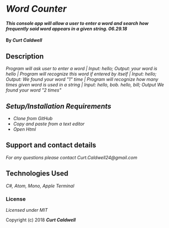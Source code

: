 # _Word Counter_

#### _This console app will allow a user to enter a word and search how frequently said word appears in a given string. 06.29.18_

#### By _**Curt Caldwell**_

## Description

_Program will ask user to enter a word |
Input: hello; Output: your word is hello |
Program will recognize this word if entered by itself |
Input: hello; Output: We found your word "1" time |
Program will recognize how many times given word is used in a string |
Input: hello, bob. hello, bill; Output We found your word "2 times"_

## _Setup/Installation Requirements_

* _Clone from GitHub_
* _Copy and paste from a text editor_
* _Open Html_


## Support and contact details

_For any questions please contact Curt.Caldwell24@gmail.com_

## Technologies Used

_C#, Atom, Mono, Apple Terminal_

### License

*Licensed under MIT*

Copyright (c) 2018 **_Curt Caldwell_**
